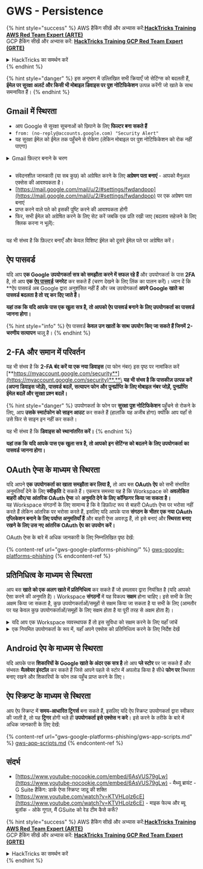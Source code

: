 # GWS - Persistence

{% hint style="success" %}
AWS हैकिंग सीखें और अभ्यास करें:<img src="../../.gitbook/assets/image (1) (1) (1).png" alt="" data-size="line">[**HackTricks Training AWS Red Team Expert (ARTE)**](https://training.hacktricks.xyz/courses/arte)<img src="../../.gitbook/assets/image (1) (1) (1).png" alt="" data-size="line">\
GCP हैकिंग सीखें और अभ्यास करें: <img src="../../.gitbook/assets/image (2).png" alt="" data-size="line">[**HackTricks Training GCP Red Team Expert (GRTE)**<img src="../../.gitbook/assets/image (2).png" alt="" data-size="line">](https://training.hacktricks.xyz/courses/grte)

<details>

<summary>HackTricks का समर्थन करें</summary>

* [**सदस्यता योजनाएँ**](https://github.com/sponsors/carlospolop) देखें!
* **हमारे साथ जुड़ें** 💬 [**Discord समूह**](https://discord.gg/hRep4RUj7f) या [**टेलीग्राम समूह**](https://t.me/peass) या **हमें** **Twitter** 🐦 [**@hacktricks\_live**](https://twitter.com/hacktricks_live)** पर फॉलो करें।**
* **हैकिंग ट्रिक्स साझा करें और** [**HackTricks**](https://github.com/carlospolop/hacktricks) और [**HackTricks Cloud**](https://github.com/carlospolop/hacktricks-cloud) गिटहब रिपोजिटरी में PR सबमिट करें।

</details>
{% endhint %}

{% hint style="danger" %}
इस अनुभाग में उल्लिखित सभी क्रियाएँ जो सेटिंग्स को बदलती हैं, **ईमेल पर सुरक्षा अलर्ट और किसी भी मोबाइल डिवाइस पर पुश नोटिफिकेशन** उत्पन्न करेंगी जो खाते के साथ समन्वयित हैं।
{% endhint %}

## **Gmail में स्थिरता**

* आप Google से सुरक्षा सूचनाओं को छिपाने के लिए **फिल्टर बना सकते हैं**
* `from: (no-reply@accounts.google.com) "Security Alert"`
* यह सुरक्षा ईमेल को ईमेल तक पहुँचने से रोकेगा (लेकिन मोबाइल पर पुश नोटिफिकेशन को रोक नहीं पाएगा)

<details>

<summary>Gmail फ़िल्टर बनाने के चरण</summary>

(निर्देश [**यहाँ**](https://support.google.com/mail/answer/6579) से)

1. [Gmail](https://mail.google.com/) खोलें।
2. शीर्ष पर खोज बॉक्स में, खोज विकल्प दिखाएँ पर क्लिक करें ![photos tune](https://lh3.googleusercontent.com/cD6YR_YvqXqNKxrWn2NAWkV6tjJtg8vfvqijKT1_9zVCrl2sAx9jROKhLqiHo2ZDYTE=w36) .
3. अपने खोज मानदंड दर्ज करें। यदि आप यह जांचना चाहते हैं कि आपकी खोज सही ढंग से काम कर रही है, तो **खोज** पर क्लिक करके देखें कि कौन से ईमेल दिखाई देते हैं।
4. खोज विंडो के नीचे, **फिल्टर बनाएं** पर क्लिक करें।
5. चुनें कि आप फ़िल्टर से क्या करना चाहते हैं।
6. **फिल्टर बनाएं** पर क्लिक करें।

अपने वर्तमान फ़िल्टर की जांच करें (उन्हें हटाने के लिए) [https://mail.google.com/mail/u/0/#settings/filters](https://mail.google.com/mail/u/0/#settings/filters) पर

</details>

<figure><img src="../../.gitbook/assets/image (331).png" alt=""><figcaption></figcaption></figure>

* संवेदनशील जानकारी (या सब कुछ) को अग्रेषित करने के लिए **अग्रेषण पता बनाएं** - आपको मैनुअल एक्सेस की आवश्यकता है।
* [https://mail.google.com/mail/u/2/#settings/fwdandpop](https://mail.google.com/mail/u/2/#settings/fwdandpop) पर एक अग्रेषण पता बनाएं
* प्राप्त करने वाले पते को इसकी पुष्टि करने की आवश्यकता होगी
* फिर, सभी ईमेल को अग्रेषित करने के लिए सेट करें जबकि एक प्रति रखी जाए (बदलाव सहेजने के लिए क्लिक करना न भूलें):

<figure><img src="../../.gitbook/assets/image (332).png" alt=""><figcaption></figcaption></figure>

यह भी संभव है कि फ़िल्टर बनाएँ और केवल विशिष्ट ईमेल को दूसरे ईमेल पते पर अग्रेषित करें।

## ऐप पासवर्ड

यदि आप **एक Google उपयोगकर्ता सत्र को समझौता करने में सफल रहे हैं** और उपयोगकर्ता के पास **2FA** है, तो आप **एक** [**ऐप पासवर्ड**](https://support.google.com/accounts/answer/185833?hl=en) **जनरेट** कर सकते हैं (चरण देखने के लिए लिंक का पालन करें)। ध्यान दें कि **ऐप पासवर्ड अब Google द्वारा अनुशंसित नहीं हैं और जब उपयोगकर्ता **अपने Google खाते का पासवर्ड बदलता है तो रद्द कर दिए जाते हैं।**

**यहां तक कि यदि आपके पास एक खुला सत्र है, तो आपको ऐप पासवर्ड बनाने के लिए उपयोगकर्ता का पासवर्ड जानना होगा।**

{% hint style="info" %}
ऐप पासवर्ड **केवल उन खातों के साथ उपयोग किए जा सकते हैं जिनमें 2-चरणीय सत्यापन** चालू है।
{% endhint %}

## 2-FA और समान में परिवर्तन

यह भी संभव है कि **2-FA बंद करें या एक नया डिवाइस** (या फोन नंबर) इस पृष्ठ पर नामांकित करें [**https://myaccount.google.com/security**](https://myaccount.google.com/security)**.**\
**यह भी संभव है कि पासकीज़ उत्पन्न करें (अपना डिवाइस जोड़ें), पासवर्ड बदलें, सत्यापन फोन और पुनर्प्राप्ति के लिए मोबाइल नंबर जोड़ें, पुनर्प्राप्ति ईमेल बदलें और सुरक्षा प्रश्न बदलें।**

{% hint style="danger" %}
उपयोगकर्ता के फोन पर **सुरक्षा पुश नोटिफिकेशन** पहुँचने से रोकने के लिए, आप **उसके स्मार्टफोन को साइन आउट** कर सकते हैं (हालांकि यह अजीब होगा) क्योंकि आप यहाँ से उसे फिर से साइन इन नहीं कर सकते।

यह भी संभव है कि **डिवाइस को स्थानांतरित करें।**
{% endhint %}

**यहां तक कि यदि आपके पास एक खुला सत्र है, तो आपको इन सेटिंग्स को बदलने के लिए उपयोगकर्ता का पासवर्ड जानना होगा।**

## OAuth ऐप्स के माध्यम से स्थिरता

यदि आपने **एक उपयोगकर्ता का खाता समझौता कर लिया है,** तो आप बस **OAuth ऐप** को सभी संभावित अनुमतियाँ देने के लिए **स्वीकृति** दे सकते हैं। एकमात्र समस्या यह है कि Workspace को **अवलोकित बाहरी और/या आंतरिक OAuth ऐप्स** को **अनुमति देने के लिए कॉन्फ़िगर किया जा सकता है।**\
यह Workspace संगठनों के लिए सामान्य है कि वे डिफ़ॉल्ट रूप से बाहरी OAuth ऐप्स पर भरोसा नहीं करते हैं लेकिन आंतरिक पर भरोसा करते हैं, इसलिए यदि आपके पास **संगठन के भीतर एक नया OAuth एप्लिकेशन बनाने के लिए पर्याप्त अनुमतियाँ हैं** और बाहरी ऐप्स अवरुद्ध हैं, तो इसे बनाएं और **स्थिरता बनाए रखने के लिए उस नए आंतरिक OAuth ऐप का उपयोग करें।**

OAuth ऐप्स के बारे में अधिक जानकारी के लिए निम्नलिखित पृष्ठ देखें:

{% content-ref url="gws-google-platforms-phishing/" %}
[gws-google-platforms-phishing](gws-google-platforms-phishing/)
{% endcontent-ref %}

## प्रतिनिधित्व के माध्यम से स्थिरता

आप बस **खाते को एक अलग खाते में प्रतिनिधित्व** कर सकते हैं जो हमलावर द्वारा नियंत्रित है (यदि आपको ऐसा करने की अनुमति है)। Workspace **संगठनों** में यह विकल्प **सक्षम** होना चाहिए। इसे सभी के लिए अक्षम किया जा सकता है, कुछ उपयोगकर्ताओं/समूहों से सक्षम किया जा सकता है या सभी के लिए (आमतौर पर यह केवल कुछ उपयोगकर्ताओं/समूहों के लिए सक्षम होता है या पूरी तरह से अक्षम होता है)।

<details>

<summary>यदि आप एक Workspace व्यवस्थापक हैं तो इस सुविधा को सक्षम करने के लिए यहाँ जांचें</summary>

(जानकारी [दस्तावेज़ों से कॉपी की गई](https://support.google.com/a/answer/7223765))

आपके संगठन के व्यवस्थापक के रूप में (उदाहरण के लिए, आपका कार्य या स्कूल), आप नियंत्रित करते हैं कि उपयोगकर्ता अपने Gmail खाते तक पहुँच को प्रतिनिधित्व कर सकते हैं या नहीं। आप सभी को अपने खाते को प्रतिनिधित्व करने का विकल्प दे सकते हैं। या, केवल कुछ विभागों के लोगों को प्रतिनिधित्व सेट करने की अनुमति दें। उदाहरण के लिए, आप कर सकते हैं:

* अपने Gmail खाते पर एक प्रशासनिक सहायक को प्रतिनिधि के रूप में जोड़ें ताकि वे आपकी ओर से ईमेल पढ़ और भेज सकें।
* एक समूह, जैसे कि आपकी बिक्री विभाग, को समूहों में प्रतिनिधि के रूप में जोड़ें ताकि सभी को एक Gmail खाते तक पहुँच मिल सके।

उपयोगकर्ता केवल उसी संगठन में दूसरे उपयोगकर्ता को प्रतिनिधित्व कर सकते हैं, चाहे उनका डोमेन या उनका संगठनात्मक इकाई कुछ भी हो।

#### प्रतिनिधित्व सीमाएँ और प्रतिबंध

* **उपयोगकर्ताओं को अपने मेलबॉक्स तक पहुँच देने के लिए एक Google समूह को अनुमति दें** विकल्प: इस विकल्प का उपयोग करने के लिए, इसे प्रतिनिधित्व किए गए खाते के OU और प्रत्येक समूह सदस्य के OU के लिए सक्षम किया जाना चाहिए। जिन समूह के सदस्य एक OU में हैं जिसमें यह विकल्प सक्षम नहीं है, वे प्रतिनिधित्व किए गए खाते तक पहुँच नहीं सकते।
* सामान्य उपयोग के साथ, 40 प्रतिनिधि एक ही समय में एक Gmail खाते तक पहुँच सकते हैं। एक या अधिक प्रतिनिधियों द्वारा औसत से अधिक उपयोग इस संख्या को कम कर सकता है।
* स्वचालित प्रक्रियाएँ जो अक्सर Gmail तक पहुँचती हैं, वे भी एक ही समय में एक खाते तक पहुँचने वाले प्रतिनिधियों की संख्या को कम कर सकती हैं। इन प्रक्रियाओं में API या ब्राउज़र एक्सटेंशन शामिल हैं जो अक्सर Gmail तक पहुँचते हैं।
* एक ही Gmail खाता 1,000 अद्वितीय प्रतिनिधियों का समर्थन करता है। समूहों में एक समूह एक प्रतिनिधि के रूप में सीमा की ओर गिना जाता है।
* प्रतिनिधित्व Gmail खाते की सीमाओं को नहीं बढ़ाता है। प्रतिनिधि उपयोगकर्ताओं के साथ Gmail खातों में मानक Gmail खाता सीमाएँ और नीतियाँ होती हैं। विवरण के लिए, [Gmail सीमाएँ और नीतियाँ](https://support.google.com/a/topic/28609) पर जाएँ।

#### चरण 1: अपने उपयोगकर्ताओं के लिए Gmail प्रतिनिधित्व चालू करें

**शुरू करने से पहले:** कुछ उपयोगकर्ताओं के लिए सेटिंग लागू करने के लिए, उनके खातों को एक [संगठनात्मक इकाई](https://support.google.com/a/topic/1227584) में रखें।

1.  [साइन इन करें](https://admin.google.com/) अपने [Google व्यवस्थापक कंसोल](https://support.google.com/a/answer/182076) में।

एक _व्यवस्थापक खाते_ का उपयोग करके साइन इन करें, न कि अपने वर्तमान खाते CarlosPolop@gmail.com
2. व्यवस्थापक कंसोल में, मेनू पर जाएँ ![](https://storage.googleapis.com/support-kms-prod/JxKYG9DqcsormHflJJ8Z8bHuyVI5YheC0lAp)![और फिर](https://storage.googleapis.com/support-kms-prod/Th2Tx0uwPMOhsMPn7nRXMUo3vs6J0pto2DTn)![](https://storage.googleapis.com/support-kms-prod/ocGtUSENh4QebLpvZcmLcNRZyaTBcolMRSyl) **ऐप्स**![और फिर](https://storage.googleapis.com/support-kms-prod/Th2Tx0uwPMOhsMPn7nRXMUo3vs6J0pto2DTn)**Google Workspace**![और फिर](https://storage.googleapis.com/support-kms-prod/Th2Tx0uwPMOhsMPn7nRXMUo3vs6J0pto2DTn)**Gmail**![और फिर](https://storage.googleapis.com/support-kms-prod/Th2Tx0uwPMOhsMPn7nRXMUo3vs6J0pto2DTn)**उपयोगकर्ता सेटिंग्स**.
3. सभी के लिए सेटिंग लागू करने के लिए, शीर्ष संगठनात्मक इकाई को चयनित छोड़ दें। अन्यथा, एक बच्चे [संगठनात्मक इकाई](https://support.google.com/a/topic/1227584) का चयन करें।
4. **मेल प्रतिनिधित्व** पर क्लिक करें।
5. **उपयोगकर्ताओं को अपने मेलबॉक्स तक पहुँच को अन्य उपयोगकर्ताओं को प्रतिनिधित्व करने की अनुमति दें** बॉक्स को चेक करें।
6. (वैकल्पिक) उपयोगकर्ताओं को यह निर्दिष्ट करने की अनुमति देने के लिए कि उनके खाते से भेजे गए प्रतिनिधि संदेशों में कौन सी प्रेषक जानकारी शामिल है, **उपयोगकर्ताओं को इस सेटिंग को अनुकूलित करने की अनुमति दें** बॉक्स को चेक करें।
7. प्रतिनिधियों द्वारा भेजे गए संदेशों में शामिल प्रेषक जानकारी के लिए एक विकल्प चुनें:
* **खाता मालिक और प्रतिनिधि जो ईमेल भेजता है दिखाएँ**—संदेशों में Gmail खाता मालिक और प्रतिनिधि के ईमेल पते शामिल होते हैं।
* **केवल खाता मालिक दिखाएँ**—संदेशों में केवल Gmail खाता मालिक का ईमेल पता शामिल होता है। प्रतिनिधि का ईमेल पता शामिल नहीं है।
8. (वैकल्पिक) उपयोगकर्ताओं को समूहों में एक समूह को प्रतिनिधि के रूप में जोड़ने की अनुमति देने के लिए, **उपयोगकर्ताओं को अपने मेलबॉक्स तक पहुँच देने के लिए एक Google समूह को अनुमति दें** बॉक्स को चेक करें।
9. **सहेजें** पर क्लिक करें। यदि आपने एक बच्चे संगठनात्मक इकाई को कॉन्फ़िगर किया है, तो आप एक माता संगठनात्मक इकाई की सेटिंग्स को **विरासत में** या **ओवरराइड** कर सकते हैं।
10. (वैकल्पिक) अन्य संगठनात्मक इकाइयों के लिए Gmail प्रतिनिधित्व चालू करने के लिए, चरण 3–9 को दोहराएँ।

परिवर्तन में 24 घंटे तक का समय लग सकता है लेकिन आमतौर पर अधिक तेजी से होते हैं। [अधिक जानें](https://support.google.com/a/answer/7514107)

#### चरण 2: उपयोगकर्ताओं को अपने खातों के लिए प्रतिनिधियों को सेट करने दें

जब आप प्रतिनिधित्व चालू करते हैं, तो आपके उपयोगकर्ता अपने Gmail सेटिंग्स में जाकर प्रतिनिधियों को असाइन करते हैं। प्रतिनिधि तब उपयोगकर्ता की ओर से संदेश पढ़, भेज और प्राप्त कर सकते हैं।

विवरण के लिए, उपयोगकर्ताओं को [ईमेल पर प्रतिनिधित्व और सहयोग](https://support.google.com/a/users/answer/138350) पर निर्देशित करें।

</details>

<details>

<summary>एक नियमित उपयोगकर्ता के रूप में, यहाँ अपने एक्सेस को प्रतिनिधित्व करने के लिए निर्देश देखें</summary>

(जानकारी [**दस्तावेज़ों से कॉपी की गई**](https://support.google.com/mail/answer/138350))

आप अधिकतम 10 प्रतिनिधि जोड़ सकते हैं।

यदि आप अपने कार्य, स्कूल या अन्य संगठन के माध्यम से Gmail का उपयोग कर रहे हैं:

* आप अपने संगठन के भीतर अधिकतम 1000 प्रतिनिधि जोड़ सकते हैं।
* सामान्य उपयोग के साथ, 40 प्रतिनिधि एक ही समय में एक Gmail खाते तक पहुँच सकते हैं।
* यदि आप स्वचालित प्रक्रियाओं का उपयोग करते हैं, जैसे कि API या ब्राउज़र एक्सटेंशन, तो कुछ प्रतिनिधि एक ही समय में एक Gmail खाते तक पहुँच सकते हैं।

1. अपने कंप्यूटर पर, [Gmail](https://mail.google.com/) खोलें। आप Gmail ऐप से प्रतिनिधि नहीं जोड़ सकते।
2. शीर्ष दाएँ कोने में, सेटिंग्स पर क्लिक करें ![Settings](https://lh3.googleusercontent.com/p3J-ZSPOLtuBBR_ofWTFDfdgAYQgi8mR5c76ie8XQ2wjegk7-yyU5zdRVHKybQgUlQ=w36-h36) ![और फिर](https://lh3.googleusercontent.com/3_l97rr0GvhSP2XV5OoCkV2ZDTIisAOczrSdzNCBxhIKWrjXjHucxNwocghoUa39gw=w36-h36) **सभी सेटिंग्स देखें**।
3. **खाते और आयात** या **खाते** टैब पर क्लिक करें।
4. "अपने खाते तक पहुँच देने के लिए" अनुभाग में, **एक और खाता जोड़ें** पर क्लिक करें। यदि आप अपने कार्य या स्कूल के माध्यम से Gmail का उपयोग कर रहे हैं, तो आपके संगठन द्वारा ईमेल प्रतिनिधित्व को प्रतिबंधित किया जा सकता है। यदि आप इस सेटिंग को नहीं देखते हैं, तो अपने व्यवस्थापक से संपर्क करें।
* यदि आप अपने खाते तक पहुँच देने के लिए विकल्प नहीं देखते हैं, तो यह प्रतिबंधित है।
5.  उस व्यक्ति का ईमेल पता दर्ज करें जिसे आप जोड़ना चाहते हैं। यदि आप अपने कार्य, स्कूल या अन्य संगठन के माध्यम से Gmail का उपयोग कर रहे हैं, और आपके व्यवस्थापक इसकी अनुमति देते हैं, तो आप एक समूह का ईमेल पता दर्ज कर सकते हैं। इस समूह का डोमेन आपके संगठन के समान होना चाहिए। समूह के बाहरी सदस्यों को प्रतिनिधित्व पहुँच से वंचित किया जाता है।\
\
**महत्वपूर्ण:** यदि आप जिस खाते को प्रतिनिधित्व करते हैं वह एक नया खाता है या पासवर्ड रीसेट किया गया है, तो व्यवस्थापक को पहले साइन इन करते समय पासवर्ड बदलने की आवश्यकता को बंद करना होगा।

* [जानें कि एक व्यवस्थापक उपयोगकर्ता कैसे बना सकता है](https://support.google.com/a/answer/33310)।
* [जानें कि एक व्यवस्थापक पासवर्ड कैसे रीसेट कर सकता है](https://support.google.com/a/answer/33319)।

6\. **अगला चरण** पर क्लिक करें ![और फिर](https://lh3.googleusercontent.com/QbWcYKta5vh_4-OgUeFmK-JOB0YgLLoGh69P478nE6mKdfpWQniiBabjF7FVoCVXI0g=h36) **पहुँच देने के लिए ईमेल भेजें**।

आपने जिस व्यक्ति को जोड़ा है, उसे पुष्टि करने के लिए एक ईमेल प्राप्त होगा। निमंत्रण एक सप्ताह के बाद समाप्त हो जाता है।

यदि आपने एक समूह जोड़ा है, तो सभी समूह के सदस्य बिना पुष्टि किए प्रतिनिधि बन जाएंगे।

नोट: प्रतिनिधित्व प्रभावी होने में 24 घंटे तक का समय लग सकता है।

</details>

## Android ऐप के माध्यम से स्थिरता

यदि आपके पास **शिकारियों के Google खाते के अंदर एक सत्र है** तो आप **प्ले स्टोर** पर जा सकते हैं और संभवतः **मैलवेयर इंस्टॉल** कर सकते हैं जिसे आपने पहले से स्टोर में अपलोड किया है सीधे **फोन पर** स्थिरता बनाए रखने और शिकारियों के फोन तक पहुँच प्राप्त करने के लिए।

## **ऐप स्क्रिप्ट के माध्यम से स्थिरता**

आप ऐप स्क्रिप्ट में **समय-आधारित ट्रिगर्स** बना सकते हैं, इसलिए यदि ऐप स्क्रिप्ट उपयोगकर्ता द्वारा स्वीकार की जाती है, तो यह **ट्रिगर** होगी भले ही **उपयोगकर्ता इसे एक्सेस न करे**। इसे करने के तरीके के बारे में अधिक जानकारी के लिए देखें:

{% content-ref url="gws-google-platforms-phishing/gws-app-scripts.md" %}
[gws-app-scripts.md](gws-google-platforms-phishing/gws-app-scripts.md)
{% endcontent-ref %}

## संदर्भ

* [https://www.youtube-nocookie.com/embed/6AsVUS79gLw](https://www.youtube-nocookie.com/embed/6AsVUS79gLw) - मैथ्यू ब्रायंट - G Suite हैकिंग: डार्क ऐप्स स्क्रिप्ट जादू की शक्ति
* [https://www.youtube.com/watch?v=KTVHLolz6cE](https://www.youtube.com/watch?v=KTVHLolz6cE) - माइक फेल्च और ब्यू बुलॉक - ओके गूगल, मैं GSuite को रेड टीम कैसे करूँ? 

{% hint style="success" %}
AWS हैकिंग सीखें और अभ्यास करें:<img src="../../.gitbook/assets/image (1) (1) (1).png" alt="" data-size="line">[**HackTricks Training AWS Red Team Expert (ARTE)**](https://training.hacktricks.xyz/courses/arte)<img src="../../.gitbook/assets/image (1) (1) (1).png" alt="" data-size="line">\
GCP हैकिंग सीखें और अभ्यास करें: <img src="../../.gitbook/assets/image (2).png" alt="" data-size="line">[**HackTricks Training GCP Red Team Expert (GRTE)**<img src="../../.gitbook/assets/image (2).png" alt="" data-size="line">](https://training.hacktricks.xyz/courses/grte)

<details>

<summary>HackTricks का समर्थन करें</summary>

* [**सदस्यता योजनाएँ**](https://github.com/sponsors/carlospolop) देखें!
* **हमारे साथ जुड़ें** 💬 [**Discord समूह**](https://discord.gg/hRep4RUj7f) या [**टेलीग्राम समूह**](https://t.me/peass) या **हमें** **Twitter** 🐦 [**@hacktricks\_live**](https://twitter.com/hacktricks_live)** पर फॉलो करें।**
* **हैकिंग ट्रिक्स साझा करें और** [**HackTricks**](https://github.com/carlospolop/hacktricks) और [**HackTricks Cloud**](https://github.com/carlospolop/hacktricks-cloud) गिटहब रिपोजिटरी में PR सबमिट करें।

</details>
{% endhint %}
